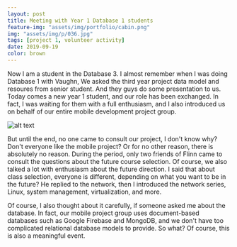 ```yaml
---
layout: post
title: Meeting with Year 1 Database 1 students
feature-img: "assets/img/portfolio/cabin.png"
img: "assets/img/p/036.jpg"
tags: [project 1, volunteer activity]
date: 2019-09-19
color: brown
---
```


Now I am a student in the Database 3. I almost remember when I was doing Database 1 with Vaughn,  We asked the third year project data model and resoures from senior student. And they guys do some presentation to us. Today comes a new year 1 student, and our role has been exchanged. In fact, I was waiting for them with a full enthusiasm, and I also introduced us on behalf of our entire mobile development project group.

![alt text](https://github.com/aemooooon/app/blob/master/assets/img/p/040.jpg?raw=true "meeting with year 1 students")

But until the end, no one came to consult our project, I don't know why? 
Don't everyone like the mobile project? 
Or for no other reason, there is absolutely no reason. 
During the period, only two friends of Flinn came to consult the questions about the future course selection. Of course, we also talked a lot with enthusiasm about the future direction. I said that about class selection, everyone is different, depending on what you want to be in the future? He replied to the network, then I introduced the network series, Linux, system management, virtualization, and more.


Of course, I also thought about it carefully, if someone asked me about the database. In fact, our mobile project group uses document-based databases such as Google Firebase and MongoDB, and we don't have too complicated relational database models to provide. 
So what? 
Of course, this is also a meaningful event.
